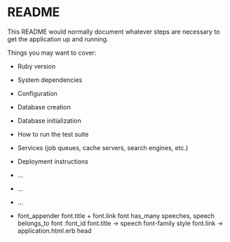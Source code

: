# README

This README would normally document whatever steps are necessary to get the
application up and running.

Things you may want to cover:

* Ruby version

* System dependencies

* Configuration

* Database creation

* Database initialization

* How to run the test suite

* Services (job queues, cache servers, search engines, etc.)

* Deployment instructions

* ...

* ...

* ...

* font_appender
font.title + font.link
font has_many speeches, speech belongs_to font :font_id
font.title -> speech font-family style
font.link -> application.html.erb head
